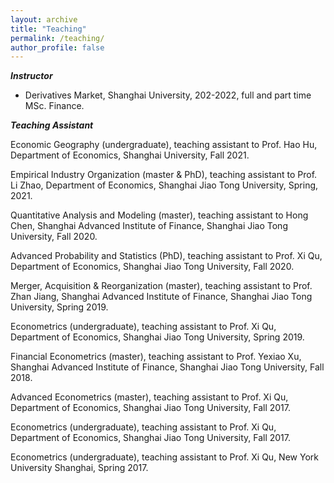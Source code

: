 ```yaml
---
layout: archive
title: "Teaching"
permalink: /teaching/
author_profile: false
---
```


***Instructor***

- Derivatives Market,  Shanghai University, 202-2022, full and part time MSc. Finance.


***Teaching Assistant***

Economic Geography (undergraduate), teaching assistant to Prof. Hao Hu, Department of Economics, Shanghai University, Fall 2021.

Empirical Industry Organization (master & PhD), teaching assistant to Prof. Li Zhao, Department of Economics, Shanghai Jiao Tong University, Spring, 2021.

Quantitative Analysis and Modeling (master), teaching assistant to Hong Chen, Shanghai Advanced Institute of Finance, Shanghai Jiao Tong University, Fall 2020.

Advanced Probability and Statistics (PhD), teaching assistant to Prof. Xi Qu, Department of Economics, Shanghai Jiao Tong University, Fall 2020.

Merger, Acquisition & Reorganization (master), teaching assistant to Prof. Zhan Jiang, Shanghai Advanced Institute of Finance, Shanghai Jiao Tong University, Spring 2019.

Econometrics (undergraduate), teaching assistant to Prof. Xi Qu, Department of Economics, Shanghai Jiao Tong University, Spring 2019.

Financial Econometrics (master), teaching assistant to Prof. Yexiao Xu, Shanghai Advanced Institute of Finance, Shanghai Jiao Tong University, Fall 2018.

Advanced Econometrics (master), teaching assistant to Prof. Xi Qu, Department of Economics, Shanghai Jiao Tong University, Fall 2017.

Econometrics (undergraduate), teaching assistant to Prof. Xi Qu, Department of Economics, Shanghai Jiao Tong University, Fall 2017.

Econometrics (undergraduate), teaching assistant to Prof. Xi Qu, New York University Shanghai, Spring 2017.
